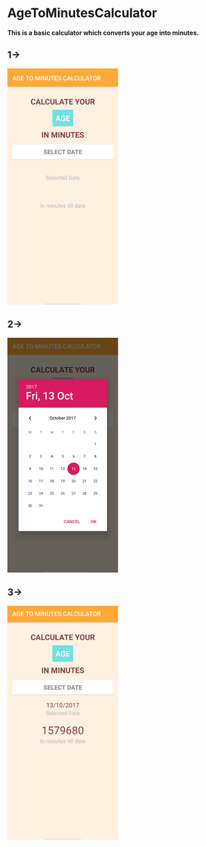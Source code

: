 # AgeToMinutesCalculator
**This is a basic calculator which converts your age into minutes.**
## 1->
<img src="images/first.jpg" width="250"></br>
## 2->
<img src="images/second.jpg" width="250"></br>
## 3->
<img src="images/third.jpg" width="250">
